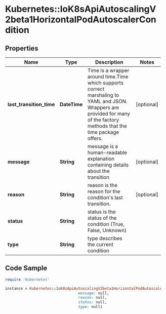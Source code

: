 # Kubernetes::IoK8sApiAutoscalingV2beta1HorizontalPodAutoscalerCondition

## Properties

Name | Type | Description | Notes
------------ | ------------- | ------------- | -------------
**last_transition_time** | **DateTime** | Time is a wrapper around time.Time which supports correct marshaling to YAML and JSON.  Wrappers are provided for many of the factory methods that the time package offers. | [optional] 
**message** | **String** | message is a human-readable explanation containing details about the transition | [optional] 
**reason** | **String** | reason is the reason for the condition&#39;s last transition. | [optional] 
**status** | **String** | status is the status of the condition (True, False, Unknown) | 
**type** | **String** | type describes the current condition | 

## Code Sample

```ruby
require 'Kubernetes'

instance = Kubernetes::IoK8sApiAutoscalingV2beta1HorizontalPodAutoscalerCondition.new(last_transition_time: null,
                                 message: null,
                                 reason: null,
                                 status: null,
                                 type: null)
```


